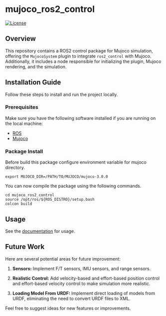 # mujoco_ros2_control
[![License](https://img.shields.io/badge/License-MIT-blue.svg)](LICENSE)

## Overview

This repository contains a ROS2 control package for Mujoco simulation, offering the `MujocoSystem` plugin to integrate `ros2_control` with Mujoco. Additionally, it includes a node responsible for initializing the plugin, Mujoco rendering, and the simulation.

## Installation Guide
Follow these steps to install and run the project locally.

### Prerequisites
Make sure you have the following software installed if you are running on the local machine:

- [ROS](https://docs.ros.org/)
- [Mujoco](https://mujoco.org/)

### Package Install
Before build this package configure environment variable for mujoco directory.
```
export MUJOCO_DIR=/PATH/TO/MUJOCO/mujoco-3.0.0
```
You can now compile the package using the following commands.
```
cd mujoco_ros2_control
source /opt/ros/${ROS_DISTRO}/setup.bash
colcon build
```

## Usage
See the [documentation](doc/index.rst) for usage.

## Future Work
Here are several potential areas for future improvement:

1. **Sensors:** Implement F/T sensors, IMU sensors, and range sensors.

2. **Realistic Control:** Add velocity-based and effort-based position control and effort-based velocity control to make simulation more realistic.

3. **Loading Model From URDF:** Implement direct loading of models from URDF, eliminating the need to convert URDF files to XML.

Feel free to suggest ideas for new features or improvements.
